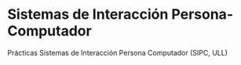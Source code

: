 # Sistemas de Interacción Persona-Computador
Prácticas Sistemas de Interacción Persona Computador (SIPC, ULL)
